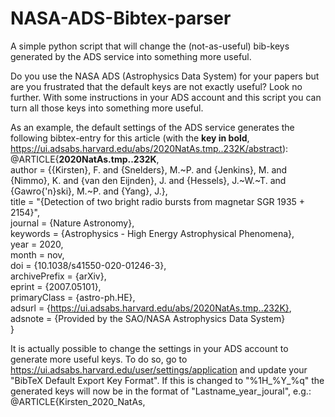 # NASA-ADS-Bibtex-parser
A simple python script that will change the (not-as-useful) bib-keys generated by the ADS service into something more useful. 

Do you use the NASA ADS (Astrophysics Data System) for your papers but are you frustrated that the default keys are not exactly useful? Look no further. With some instructions in your ADS account and this script you can turn all those keys into something more useful. 

As an example, the default settings of the ADS service generates the following bibtex-entry for this article (with the **key in bold**, https://ui.adsabs.harvard.edu/abs/2020NatAs.tmp..232K/abstract):  
@ARTICLE{**2020NatAs.tmp..232K**,  
       author = {{Kirsten}, F. and {Snelders}, M.~P. and {Jenkins}, M. and {Nimmo}, K. and {van den Eijnden}, J. and {Hessels}, J.~W.~T. and {Gawro{\'n}ski}, M.~P. and {Yang}, J.},  
        title = "{Detection of two bright radio bursts from magnetar SGR 1935 + 2154}",  
      journal = {Nature Astronomy},  
     keywords = {Astrophysics - High Energy Astrophysical Phenomena},  
         year = 2020,  
        month = nov,  
          doi = {10.1038/s41550-020-01246-3},  
archivePrefix = {arXiv},  
       eprint = {2007.05101},  
 primaryClass = {astro-ph.HE},  
       adsurl = {https://ui.adsabs.harvard.edu/abs/2020NatAs.tmp..232K},  
      adsnote = {Provided by the SAO/NASA Astrophysics Data System}  
}  


It is actually possible to change the settings in your ADS account to generate more useful keys. To do so, go to https://ui.adsabs.harvard.edu/user/settings/application and update your "BibTeX Default Export Key Format". If this is changed to "%1H_%Y_%q" the generated keys will now be in the format of "Lastname_year_joural", e.g.:  
@ARTICLE{Kirsten_2020_NatAs,




